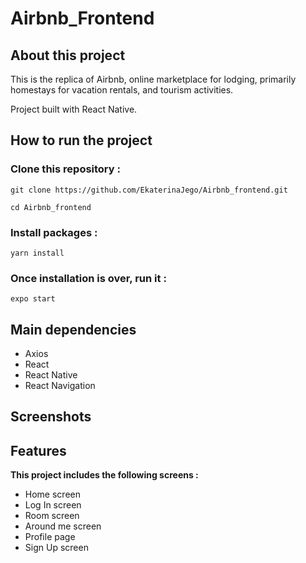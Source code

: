 # Airbnb_Frontend

## About this project

This is the replica of Airbnb, online marketplace for lodging, primarily homestays for vacation rentals, and tourism activities.

Project built with React Native.

## How to run the project

### Clone this repository :

`git clone https://github.com/EkaterinaJego/Airbnb_frontend.git`

`cd Airbnb_frontend`

### Install packages :

`yarn install`

### Once installation is over, run it :

`expo start`

## Main dependencies

- Axios
- React
- React Native
- React Navigation

## Screenshots


## Features

**This project includes the following screens :**

- Home screen
- Log In screen
- Room screen
- Around me screen
- Profile page
- Sign Up screen
